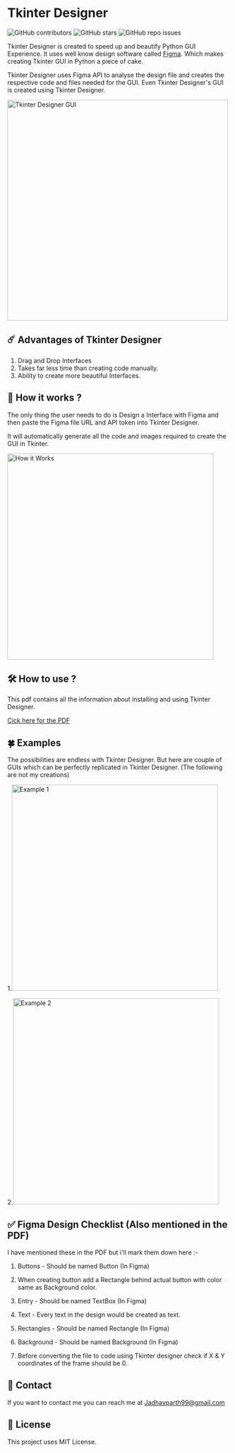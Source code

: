 # Tkinter Designer

![GitHub contributors](https://img.shields.io/github/contributors/ParthJadhav/Tkinter-Designer)
![GitHub stars](https://img.shields.io/github/stars/ParthJadhav/Tkinter-Designer)
![GitHub repo issues](https://img.shields.io/github/issues/ParthJadhav/Tkinter-Designer?label=issues)

Tkinter Designer is created to speed up and beautify Python GUI Experience.
It uses well know design software called [Figma](https://www.figma.com/). Which makes creating Tkinter GUI in Python a piece of cake.

Tkinter Designer uses Figma API to analyse the design file and creates the respective code and files needed for the GUI. Even Tkinter Designer's GUI is created using Tkinter Designer.

<img width="500" alt="Tkinter Designer GUI" src="https://user-images.githubusercontent.com/42001064/119768873-0b31ef00-bed7-11eb-8047-55b474d5a2fc.png">


## ☄️  Advantages of Tkinter Designer
1. Drag and Drop Interfaces
2. Takes far less time than creating code manually.
3. Ability to create more beautiful Interfaces.

## 📐 How it works ?

The only thing the user needs to do is Design a Interface with Figma and then paste the Figma file URL and API token into Tkinter Designer.

It will automatically generate all the code and images required to create the GUI in Tkinter.

<img width="467" alt="How it Works" src="https://user-images.githubusercontent.com/42001064/119249953-6fdd0900-bbba-11eb-9891-42e5e733ee81.jpg">

## 🛠  How to use ?

This pdf contains all the information about installing and using Tkinter Designer.

[Cick here for the PDF](https://drive.google.com/uc?export=download&id=1uUuQfW11rAd4CwCm1nOGb-Qum2LpQybS)

## 🍀 Examples
The possibilities are endless with Tkinter Designer. But here are couple of GUIs which can be perfectly replicated in Tkinter Designer. (The following are not my creations)

1.<img width="467" alt="Example 1" src="https://user-images.githubusercontent.com/42001064/119250338-1f1adf80-bbbd-11eb-8ee1-72028a4e7a7f.png">

2.<img width="467" alt="Example 2" src="https://user-images.githubusercontent.com/42001064/119250668-496d9c80-bbbf-11eb-886b-cb1e75da18df.png">


## ✅ Figma Design Checklist (Also mentioned in the PDF)

I have mentioned these in the PDF but i'll mark them down here :-

1. Buttons  - Should be named Button (In Figma)

2. When creating button add a Rectangle behind actual button with color same as Background color.

3. Entry - Should be named TextBox (In Figma)

4. Text - Every text in the design would be created as text.

5. Rectangles - Should be named Rectangle (In Figma)

6. Background - Should be named Background (In Figma)

7. Before converting the file to code using Tkinter designer check if X & Y coordinates of the frame should be 0.

## 📝 Contact

If you want to contact me you can reach me at Jadhavparth99@gmail.com

## 📄 License
<!--- If you're not sure which open license to use see https://choosealicense.com/--->

This project uses MIT License.
